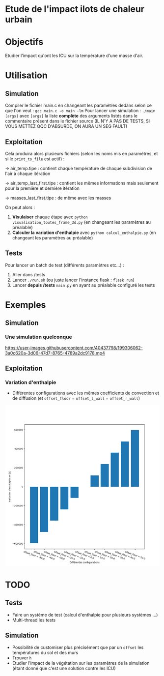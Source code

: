 # Etude de l'impact ilots de chaleur urbain

# Objectifs

Etudier l'impact qu'ont les ICU sur la température d'une masse d'air.

# Utilisation

## Simulation

Compiler le fichier main.c en changeant les paramètres dedans selon ce que l'on veut : `gcc main.c -o main -lm`
Pour lancer une simulation : `./main [args]` avec `[args]` la liste **complète** des arguments listés dans le commentaire présent dans le fichier source (IL N'Y A PAS DE TESTS, SI VOUS METTEZ QQC D'ABSURDE, ON AURA UN SEG FAULT)

## Exploitation

Cela produira alors plusieurs fichiers (selon les noms mis en paramètres, et si le `print_to_file` est actif) :
  
  -> air_temp.tipe : contient chaque température de chaque subdivision de l'air à chaque itération
  
  -> air_temp_last_first.tipe : contient les mêmes informations mais seulement pour la première et dernière itération
  
  -> masses_last_first.tipe : de même avec les masses

On peut alors :
  1. **Visulaiser** chaque étape avec `python visualisation_toutes_frame_3d.py` (en changeant les paramètres au préalable)
  2. **Calculer la variation d'enthalpie** avec `python calcul_enthalpie.py` (en changeant les paramètres au préalable)

## Tests

Pour lancer un batch de test (différents paramètres etc...) :

  1. Aller dans /tests
  2. Lancer `./run.sh` (ou juste lancer l'instance flask : `flask run`)
  3. Lancer **depuis /tests** `main.py` en ayant au préalable configuré les tests

# Exemples

## Simulation

### Une simulation quelconque
https://user-images.githubusercontent.com/40437798/199306062-3a0c620a-3d06-47d7-8765-4789a2dc9178.mp4

## Exploitation

### Variation d'enthalpie

- Différentes configurations avec les mêmes coefficients de convection et de diffusion (et `offset_floor` = `offset_l_wall` = `offset_r_wall`)

![graphe](./assets/K%3D3000_D%3D0.03_all_same_offset.png)

# TODO

## Tests

- Faire un système de test (calcul d'enthalpie pour plusieurs systèmes ...)
- Multi-thread les tests

## Simulation

- Possibilité de customiser plus précisément que par un `offset` les températures du sol et des murs
- Trouver `h`
- Etudier l'impact de la végétation sur les paramètres de la simulation (étant donné que c'est une solution contre les ICU)